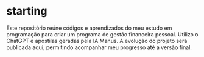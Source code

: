 # starting
Este repositório reúne códigos e aprendizados do meu estudo em programação para criar um programa de gestão financeira pessoal. Utilizo o ChatGPT e apostilas geradas pela IA Manus. A evolução do projeto será publicada aqui, permitindo acompanhar meu progresso até a versão final.
